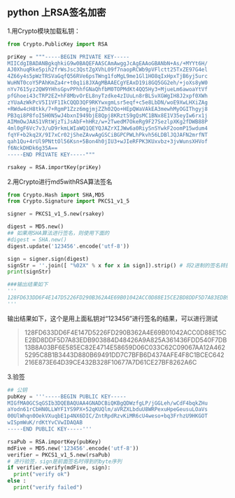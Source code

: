 ## python 上RSA签名加密

1.用Crypto模块加载私钥：

``` python
from Crypto.PublicKey import RSA

priKey = """-----BEGIN PRIVATE KEY-----
MIICdgIBADANBgkqhkiG9w0BAQEFAASCAmAwggJcAgEAAoGBANbN+As/+MYYt6H/
AJ0XhuqRke5pih2frWsJsc3QstZgXVhL09f7naopRCWb9pVFlctt25TxZE97G4el
4Z66y4s5pWzTRSVaGqfQ56RVe6psTWng1foMgL9me1Gl1HO8qIxHpxTjB6yj5urc
WuHNT0coY5PAhKmZa4r+t0q1i8JXAgMBAAECgYEAxD19i8GQ5GG2eh/+joXs8yW0
nYv7615yz2QW9YHhsGpvPPhhfGNaQhfbM0TOPMdKt4QQ5Hy3+MjueLm6awoaYtVf
pfGhoei43cTRP2EZ+hF8MbvOrEL8nyTzdke4zIUuLn8rBLSvXGWgIH8J2xpf0XWh
zYUaAzWkPcV5I1VF1IkCQQD3QF9RKYwxgmLsr5eqf+c5e8LbDN/woE9XwLHXiZAg
+RWdw4cH8tkk/7+RgmP1Zzz6mgjmjZZh02Qo+HEpQWaVAkEA3mewhMyOGIThgyj8
PB3qi8P8foI5H0N5wJ4bxnI949bjE8Qpj8KRztS9gQsMC1BNx8E1V35eyIw6rx1j
AIMmOwJAAS1VRtWjzTiJsAbF+hHRz/w+2TwedM7OkeRg9F27SezlpXKg2fDWB88P
4ml0gF6Vc7v3/uD9rkmLWIaWQ1QEYQJAZrXIJWw6a0RiySnSYwkF2oomP15wdum4
fqYF+b2kq2X/9I7xCr02jSheZAvwAgGSCiBGPCPWLhPkvh56LDBlJQJAFN2mrfNT
qah1Qu+4rUl9PNttOl56Ksn+5Bon4h0jIU3+wJIeRFPK3KUxvbz+3jvWunsXHVof
f6NckDHDk6g35A==
-----END PRIVATE KEY-----"""

rsakey = RSA.importKey(priKey)
```

2.用Crypto进行md5withRSA算法签名
``` python
from Crypto.Hash import SHA,MD5
from Crypto.Signature import PKCS1_v1_5

signer = PKCS1_v1_5.new(rsakey)

digest = MD5.new()
## 如果用SHA算法进行签名，则使用下面的
#digest = SHA.new()
digest.update('123456'.encode('utf-8'))

sign = signer.sign(digest)
signStr = ''.join([ "%02X" % x for x in sign]).strip() # 将2进制的签名转换成16进制字符串
print(signStr)

###输出结果如下
'''
128FD633DD6F4E147D5226FD290B362A4E69B01042ACC0D88E15CE2BD8DDF5D7A83EDB903884D48426A9A825A361436FDD540F7DB13B8A03BF6E585EC82E4714E58659D06C033C62C09067AA12A4625295C8B1B3443D880B69491DD7C7BFB6D4374AFE4F8C1BCEC642216E873E64D39CE432B328F10677A7D61CE27BF8262A6C
'''
```
输出结果如下，这个是用上面私钥对“123456”进行签名的结果，可以进行测试

> 128FD633DD6F4E147D5226FD290B362A4E69B01042ACC0D88E15CE2BD8DDF5D7A83EDB903884D48426A9A825A361436FDD540F7DB13B8A03BF6E585EC82E4714E58659D06C033C62C09067AA12A4625295C8B1B3443D880B69491DD7C7BFB6D4374AFE4F8C1BCEC642216E873E64D39CE432B328F10677A7D61CE27BF8262A6C

3.验签
``` python
## 公钥
pubKey = '''-----BEGIN PUBLIC KEY-----
MIGfMA0GCSqGSIb3DQEBAQUAA4GNADCBiQKBgQDWzfgLP/jGGLeh/wCdF4bqkZHu
aYodn61rCbHN0LLWYF1YS9PX+52qKUQlm/aVRZXLbduU8WRPexuHpeGeusuLOaVs
00UlWhqn0OekVXuqbE1p4NX6DIC/ZntRpdRzvKiMR6cU4weso+bq3FrhzU9HKGOT
wISpmWuK/rdKtYvCVwIDAQAB
-----END PUBLIC KEY-----'''

rsaPub = RSA.importKey(pubKey)
mdFive = MD5.new('123456'.encode('utf-8'))
verifier = PKCS1_v1_5.new(rsaPub)
# 进行验签，sign是前面签名时得到的byte序列
if verifier.verify(mdFive, sign):
  print("verify ok")
else :
  print("verify failed")

```